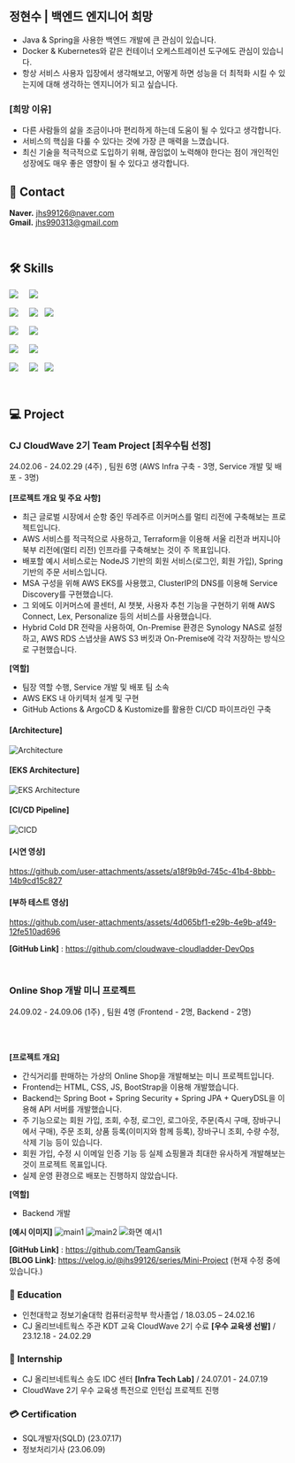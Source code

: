 ## 정현수 | 백엔드 엔지니어 희망
- Java & Spring을 사용한 백엔드 개발에 큰 관심이 있습니다.
- Docker & Kubernetes와 같은 컨테이너 오케스트레이션 도구에도 관심이 있습니다.
- 항상 서비스 사용자 입장에서 생각해보고, 어떻게 하면 성능을 더 최적화 시킬 수 있는지에 대해 생각하는 엔지니어가 되고 싶습니다.

### **[희망 이유]**
- 다른 사람들의 삶을 조금이나마 편리하게 하는데 도움이 될 수 있다고 생각합니다.
- 서비스의 핵심을 다룰 수 있다는 것에 가장 큰 매력을 느꼈습니다.
- 최신 기술을 적극적으로 도입하기 위해, 끊임없이 노력해야 한다는 점이 개인적인 성장에도 매우 좋은 영향이 될 수 있다고 생각합니다.
&nbsp;  


## 📧 Contact
**Naver.** jhs99126@naver.com        
**Gmail.** jhs990313@gmail.com   

&nbsp;

## 🛠️ Skills  

<img src="https://img.shields.io/badge/Languate-848484"/>&nbsp;&nbsp;&nbsp;&nbsp; 
<img src="https://img.shields.io/badge/Java-007396?style=flat-square&logo=java&logoColor=white"/>  

<img src="https://img.shields.io/badge/Web-Backend-848484"/>&nbsp;&nbsp;&nbsp;&nbsp; 
<img src="https://img.shields.io/badge/Spring-6DB33F?style=flat-square&logo=spring&logoColor=white"/> &nbsp; <img src="https://img.shields.io/badge/Spring%20Boot-6DB33F?style=flat-square&logo=springboot&logoColor=white">  

<img src="https://img.shields.io/badge/DataBase-848484"/>&nbsp;&nbsp;&nbsp;&nbsp; 
<img src="https://img.shields.io/badge/MySQL-4479A1?style=flat-square&logo=mysql&logoColor=white"/>

<img src="https://img.shields.io/badge/Cloud-848484"/>&nbsp;&nbsp;&nbsp;&nbsp;
<img src="https://img.shields.io/badge/AWS-232F3E?style=flat-square&logo=amazonaws&logoColor=white"/>

<img src="https://img.shields.io/badge/Container Orchestration-848484"/>&nbsp;&nbsp;&nbsp;&nbsp;  <img src="https://img.shields.io/badge/Docker-2496ED?style=flat-square&logo=docker&logoColor=white">&nbsp;&nbsp; 
<img src="https://img.shields.io/badge/Kubernetes-326CE5?style=flat-square&logo=kubernetes&logoColor=white">

<br>
  
## 💻 Project

### CJ CloudWave 2기 Team Project [최우수팀 선정]
24.02.06 - 24.02.29 (4주) , 팀원 6명 (AWS Infra 구축 - 3명, Service 개발 및 배포 - 3명) 
<br>
<br>
**[프로젝트 개요 및 주요 사항]**
- 최근 글로벌 시장에서 순항 중인 뚜레주르 이커머스를 멀티 리전에 구축해보는 프로젝트입니다.
- AWS 서비스를 적극적으로 사용하고, Terraform을 이용해 서울 리전과 버지니아 북부 리전에(멀티 리전) 인프라를 구축해보는 것이 주 목표입니다.
- 배포할 예시 서비스로는 NodeJS 기반의 회원 서비스(로그인, 회원 가입), Spring 기반의 주문 서비스입니다.
- MSA 구성을 위해 AWS EKS를 사용했고, ClusterIP의 DNS를 이용해 Service Discovery를 구현했습니다.
- 그 외에도 이커머스에 콜센터, AI 챗봇, 사용자 추천 기능을 구현하기 위해 AWS Connect, Lex, Personalize 등의 서비스를 사용했습니다.
- Hybrid Cold DR 전략을 사용하여, On-Premise 환경은 Synology NAS로 설정하고, AWS RDS 스냅샷을 AWS S3 버킷과 On-Premise에 각각 저장하는 방식으로 구현했습니다.

**[역할]**
- 팀장 역할 수행, Service 개발 및 배포 팀 소속
- AWS EKS 내 아키텍처 설계 및 구현
- GitHub Actions & ArgoCD & Kustomize를 활용한 CI/CD 파이프라인 구축

#### **[Architecture]**
![Architecture](https://github.com/user-attachments/assets/19bbe38c-6a64-4460-a7aa-30ea1619be74)

#### **[EKS Architecture]**
![EKS Architecture](https://github.com/user-attachments/assets/01f15585-5c2b-46d7-baa1-8b9e97f2164f)

#### **[CI/CD Pipeline]**
![CICD](https://github.com/user-attachments/assets/2313b2df-ff10-408f-a545-dfc248fc1feb)

#### **[시연 영상]**
https://github.com/user-attachments/assets/a18f9b9d-745c-41b4-8bbb-14b9cd15c827

#### **[부하 테스트 영상]**
https://github.com/user-attachments/assets/4d065bf1-e29b-4e9b-af49-12fe510ad696





**[GitHub Link]** : https://github.com/cloudwave-cloudladder-DevOps


&nbsp;  

### Online Shop 개발 미니 프로젝트 
24.09.02 - 24.09.06 (1주) , 팀원 4명 (Frontend - 2명, Backend - 2명) 

<br>
<br>

**[프로젝트 개요]**
- 간식거리를 판매하는 가상의 Online Shop을 개발해보는 미니 프로젝트입니다.
- Frontend는 HTML, CSS, JS, BootStrap을 이용해 개발했습니다.
- Backend는 Spring Boot + Spring Security + Spring JPA + QueryDSL을 이용해 API 서버를 개발했습니다.
- 주 기능으로는 회원 가입, 조회, 수정, 로그인, 로그아웃, 주문(즉시 구매, 장바구니에서 구매), 주문 조회, 상품 등록(이미지와 함께 등록), 장바구니 조회, 수량 수정, 삭제 기능 등이 있습니다.
- 회원 가입, 수정 시 이메일 인증 기능 등 실제 쇼핑몰과 최대한 유사하게 개발해보는 것이 프로젝트 목표입니다.
- 실제 운영 환경으로 배포는 진행하지 않았습니다.

**[역할]**
- Backend 개발

**[예시 이미지]**
![main1](https://github.com/user-attachments/assets/123eefcf-4a04-4c3d-ad5d-fc4f8a7688d6)
![main2](https://github.com/user-attachments/assets/5fd14253-f4a2-45f6-b400-3f63cfb80dfc)
![화면 예시1](https://github.com/user-attachments/assets/70223615-8cc8-4a8d-a7f5-3658faca71a8)

**[GitHub Link]** : https://github.com/TeamGansik
<br>
**[BLOG Link]**: https://velog.io/@jhs99126/series/Mini-Project  (현재 수정 중에 있습니다.)
&nbsp;  


### 📙 Education
- 인천대학교 정보기술대학 컴퓨터공학부 학사졸업  / 18.03.05 – 24.02.16
- CJ 올리브네트웍스 주관 KDT 교육 CloudWave 2기 수료 **[우수 교육생 선발]** / 23.12.18 - 24.02.29


### 💼 Internship
- CJ 올리브네트웍스 송도 IDC 센터 **[Infra Tech Lab]** / 24.07.01 - 24.07.19
- CloudWave 2기 우수 교육생 특전으로 인턴십 프로젝트 진행

### 💳 Certification
- SQL개발자(SQLD) (23.07.17)
- 정보처리기사 (23.06.09)



